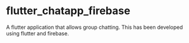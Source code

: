 # flutter_chatapp_firebase

A flutter application that allows group chatting.
This has been developed using flutter and firebase.
